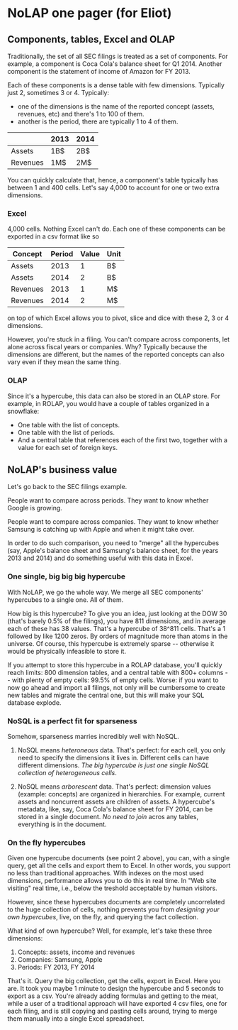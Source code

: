 # NoLAP one pager (for Eliot)

## Components, tables, Excel and OLAP

Traditionally, the set of all SEC filings is treated as a set of components. For example, a component is Coca Cola's
balance sheet for Q1 2014. Another component is the statement of income of Amazon for FY 2013.

Each of these components is a dense table with few dimensions. Typically just 2, sometimes 3 or 4.
Typically:

- one of the dimensions is the name of the reported concept (assets, revenues, etc) and there's 1 to 100 of them.
- another is the period, there are typically 1 to 4 of them.

|          | 2013 | 2014 |
|----------|------|------|
| Assets   |  1B$ | 2B$  |
| Revenues |  1M$ | 2M$  |

You can quickly calculate that, hence, a component's table typically has between 1 and 400 cells. Let's say 4,000 to account
for one or two extra dimensions.

### Excel

4,000 cells. Nothing Excel can't do.
Each one of these components can be exported in a csv format like so

| Concept  | Period | Value | Unit |
|----------|--------|-------|------|
| Assets   | 2013   | 1     | B$   |
| Assets   | 2014   | 2     | B$   |
| Revenues | 2013   | 1     | M$   |
| Revenues | 2014   | 2     | M$   |

on top of which Excel allows you to pivot,
slice and dice with these 2, 3 or 4 dimensions.

However, you're stuck in a filing. You can't compare across components, let alone across fiscal years or companies. Why?
Typically because the dimensions are different, but the names of the reported concepts can also vary even if they mean
the same thing.

### OLAP

Since it's a hypercube, this data can also be stored in an OLAP store. For example, in ROLAP, you would have a couple of
tables organized in a snowflake:

- One table with the list of concepts.
- One table with the list of periods.
- And a central table that references each of the first two, together with a value for each set of foreign keys.

## NoLAP's business value

Let's go back to the SEC filings example.

People want to compare across periods. They want to know whether Google is growing.

People want to compare across companies. They want to know whether Samsung is catching up with Apple
and when it might take over.

In order to do such comparison, you need to "merge" all the hypercubes (say, Apple's balance sheet and Samsung's balance sheet, for the years 2013 and 2014) and do something useful with this data in Excel.

### One single, big big big hypercube

With NoLAP, we go the whole way. We merge all SEC components' hypercubes to a single one. All of them.

How big is this hypercube? To give you an idea, just looking at the DOW 30 (that's barely 0.5% of the filings),
you have 811 dimensions, and in average each of these has 38 values. That's a hypercube of 38^811 cells. That's a 1 followed by like 1200 zeros. By orders of magnitude more than atoms in the universe. Of course, this hypercube is extremely sparse -- otherwise it would be physically infeasible to store it.

If you attempt to store this hypercube in a ROLAP database, you'll quickly reach limits: 800 dimension tables, and a central table with 800+ columns -- with plenty of empty cells: 99.5% of empty cells. Worse: if you want to now go ahead and import all filings, not only will be cumbersome to create new tables and migrate the central one, but this will make your SQL database explode.

### NoSQL is a perfect fit for sparseness

Somehow, sparseness marries incredibly well with NoSQL.

1. NoSQL means *heteroneous* data. That's perfect: for each cell, you only need to specify the dimensions it lives in. Different cells can have different dimensions. *The big hypercube is just one single NoSQL collection of heterogeneous cells*.

2. NoSQL means *arborescent* data. That's perfect: dimension values (example: concepts) are organized in hierarchies. For example, current assets and noncurrent assets are children of assets. A hypercube's metadata, like, say, Coca Cola's balance sheet for FY 2014, can be stored in a single document. *No need to join* acros any tables, everything is in the document.

### On the fly hypercubes

Given one hypercube documents (see point 2 above), you can, with a single query, get all the cells and export them to Excel. In other words, you support no less than traditional approaches. With indexes on the most used dimensions, performance allows you to do this in real time. In "Web site visiting" real time, i.e., below the treshold acceptable by human visitors.

However, since these hypercubes documents are completely uncorrelated to the huge collection of cells, nothing prevents you from *designing your own hypercubes*, live, on the fly, and querying the fact collection.

What kind of own hypercube? Well, for example, let's take these three dimensions:

1. Concepts: assets, income and revenues
2. Companies: Samsung, Apple
3. Periods: FY 2013, FY 2014

That's it. Query the big collection, get the cells, export in Excel. Here you are. It took you maybe 1 minute to design the hypercube and 5 seconds to export as a csv. You're already adding formulas and getting to the meat, while a user of a traditional approach will have exported 4 csv files, one for each filing, and is still copying and pasting cells around, trying to merge them manually into a single Excel spreadsheet.

